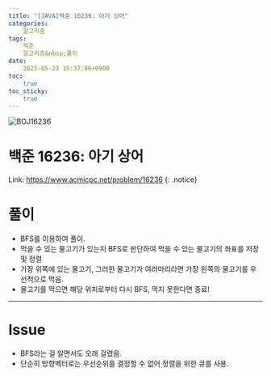 ```yaml
---
title: "[JAVA]백준 16236: 아기 상어"
categories:
    알고리즘
tags:
    백준
    알고리즘&nbsp;풀이
date:
    2023-05-23 15:37:06+0900
toc:
    true
toc_sticky:
    true
---
```

![BOJ16236](https://github.com/cuzzzu1318/cuzzzu1318.github.io/assets/77597885/bc4ca1b0-d117-454a-b366-d2be0c6623e4)


# 백준 16236: 아기 상어
Link: <https://www.acmicpc.net/problem/16236>
{: .notice}


# 풀이
* BFS를 이용하여 풀이.
* 먹을 수 있는 물고기가 있는지 BFS로 판단하여 먹을 수 있는 물고기의 좌표를 저장 및 정렬
* 가장 위쪽에 있는 물고기, 그러한 물고기가 여러마리라면 가장 왼쪽의 물고기를 우선적으로 먹음.
* 물고기를 먹으면 해당 위치로부터 다시 BFS, 먹지 못한다면 종료!

<script src="https://gist.github.com/cuzzzu1318/2344bdb30d700d415345598fa05c4a35.js"></script>
***

# Issue

* BFS라는 걸 알면서도 오래 걸렸음.
* 단순히 방향벡터로는 우선순위를 결정할 수 없어 정렬을 위한 큐를 사용.